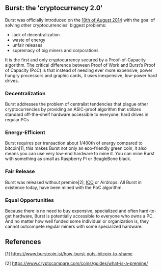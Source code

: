 <languages/> <translate>

Burst: the 'cryptocurrency 2.0'
-------------------------------

Burst was officially introduced on the [10th of August 2014](https://bitcointalk.org/index.php?topic=731923.0) with the goal of solving other cryptocurrencies’ biggest problems:

-   lack of decentralization
-   waste of energy
-   unfair releases
-   supremacy of big miners and corporations

It is the first and only cryptocurrency secured by a Proof-of-Capacity algorithm. The critical difference between Proof of Work and Burst’s Proof of Capacity (PoC) is that instead of needing ever more expensive, power hungry processors and graphic cards, it uses inexpensive, low-power hard drives.

### Decentralization

Burst addresses the problem of centralist tendencies that plague other cryptocurrencies by providing an ASIC-proof algorithm that utilizes standard off-the-shelf hardware accessible to everyone: hard drives in regular PCs

### Energy-Efficient

Burst requires per transaction about 1/400th of energy compared to bitcoin[1], this makes Burst not only an eco-friendly green coin, it also means you can use very low-end hardware to mine it. You can mine Burst with something as small as Raspberry Pi or BeagleBone black.

### Fair Release

Burst was released without premine[2], [ICO](https://en.wikipedia.org/wiki/Initial_coin_offering) or Airdrops. All Burst in existence today, have been mined with the PoC algorithm.

### Equal Opportunities

Because there is no need to buy expensive, specialized and often hard-to-get hardware, Burst is potentially accessible to everyone who owns a PC. And no matter how well funded some individual or organization is, they cannot outcompete regular miners with some specialized hardware.

References
----------

</translate>

<references />

[1] <https://www.burstcoin.ist/how-burst-puts-bitcoin-to-shame>

[2] <https://www.cryptocompare.com/coins/guides/what-is-a-premine/>
